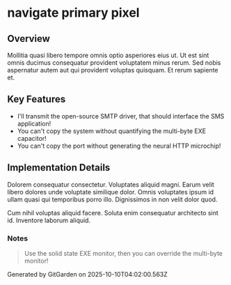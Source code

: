 # navigate primary pixel

## Overview
Mollitia quasi libero tempore omnis optio asperiores eius ut. Ut est sint omnis ducimus consequatur provident voluptatem minus rerum. Sed nobis aspernatur autem aut qui provident voluptas quisquam. Et rerum sapiente et.

## Key Features
- I'll transmit the open-source SMTP driver, that should interface the SMS application!
- You can't copy the system without quantifying the multi-byte EXE capacitor!
- You can't copy the port without generating the neural HTTP microchip!

## Implementation Details
Dolorem consequatur consectetur. Voluptates aliquid magni. Earum velit libero dolores unde voluptate similique dolor. Omnis voluptates ipsum id ullam quasi qui temporibus porro illo. Dignissimos in non velit dolor quod.
 Cum nihil voluptas aliquid facere. Soluta enim consequatur architecto sint id. Inventore laborum aliquid.

### Notes
> Use the solid state EXE monitor, then you can override the multi-byte monitor!

Generated by GitGarden on 2025-10-10T04:02:00.563Z
